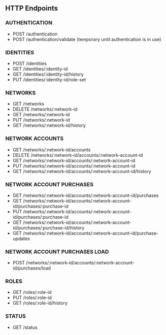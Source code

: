 ## HTTP Endpoints

### AUTHENTICATION
  * POST /authentication
  * POST /authentication/validate (temporary until authentication is in use)

### IDENTITIES
  * POST /identities
  * GET  /identities/:identity-id
  * GET  /identities/:identity-id/history
  * PUT  /identities/:identity-id/role-set

### NETWORKS
  * GET    /networks
  * DELETE /networks/:network-id
  * GET    /networks/:network-id
  * PUT    /networks/:network-id
  * GET    /networks/:network-id/history

### NETWORK ACCOUNTS
  * GET    /networks/:network-id/accounts
  * DELETE /networks/:network-id/accounts/:network-account-id
  * GET    /networks/:network-id/accounts/:network-account-id
  * PUT    /networks/:network-id/accounts/:network-account-id
  * GET    /networks/:network-id/accounts/:network-account-id/history

### NETWORK ACCOUNT PURCHASES
  * GET /networks/:network-id/accounts/:network-account-id/purchases
  * GET /networks/:network-id/accounts/:network-account-id/purchases/:purchase-id
  * PUT /networks/:network-id/accounts/:network-account-id/purchases/:purchase-id
  * GET /networks/:network-id/accounts/:network-account-id/purchases/:purchase-id/history
  * GET /networks/:network-id/accounts/:network-account-id/purchase-updates

### NETWORK ACCOUNT PURCHASES LOAD
  * POST /networks/:network-id/accounts/:network-account-id/purchases/load

### ROLES
  * GET /roles/:role-id
  * PUT /roles/:role-id
  * GET /roles/:role-id/history

### STATUS
  * GET /status
